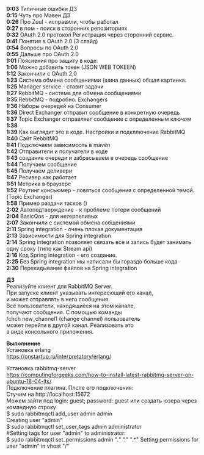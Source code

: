 **0:03** Типичные ошибки ДЗ  
**0:15** Чуть про Мавен ДЗ  
**0:26** Про Zuul - исправили, чтобы работал  
**0:27** <repository> в пом - поиск в сторонних репозиториях  
**0:32** OAuth 2.0 протокол Регистрация через сторонний сервис.   
**0:41** Понятия в OAuth 2.0 (3 слайд)  
**0:54** Вопросы по OAuth 2.0  
**0:55** Дальше про OAuth 2.0  
**1:01** Пояснения про защиту в коде.  
**1:06** Можно добавить токен (JSON WEB TOKEEN)  
**1:12** Закончили с OAuth 2.0  
**1:23** Система обмена сообщениями (шина данных) общая картинка.  
**1:25** Manager service - ставит задачи  
**1:27** RebbitMQ - система для обмена сообщениями   
**1:35** RebbitMQ -  подробно. Exchangers  
**1:36** Наборы очередей на Consumer  
**1:36** Direct Exchanger отправит сообщение в конкретную очередь  
**1:37** Topic Exchanger отправляет сообщение с определенным ключом  
**1:38**   
**1:39** Как выглядит это в коде. Настройки и подкллючение RabbitMQ  
**1:40** Сайт RebbitMQ  
**1:41** Подключаем зависимость в maven  
**1:42** Отправители и получатели в коде  
**1:43** создание очереди и забрасываем в очередь сообщение  
**1:44** Получаем сообщение  
**1:45** Получаем деливери  
**1:47** Ресивер как работает  
**1:51** Метрика в браузере  
**1:52** Роутинг консьюмер - ловяться сообщения с определенной темой. (Topic Exchanger)  
**1:58** Пример раздачи тасков ()  
**2:02** Автоподтверждение - к проблеме потери сообщений  
**2:04** BasicQos - для нетерпеливых  
**2:07** Закончили с системой обмена собщениями  
**2:11** Spring integration - очень плохая документация  
**2:13** Зависимости для Spring integration  
**2:14** Spring integration позволяет связать все и запись будет занимать одну сроку (типо как Stream api)  
**2:16** Код Spring integration - его создание.   
**2:25** Без Spring integration мы написали бы гораздо больше кода  
**2:30** Перекидывание файлов на Spring integration  

**ДЗ**  
Реализуйте клиент для RabbitMQ Server.  
При запуске клиент указывать интересющий его канал,  
и может отправлять в него сообщения.  
Все пользователи, находящиеся на этом канале,  
получают сообщения. С помощью команды  
/chch new_channel1 (change channel) пользователь  
может перейти в другой канал. Реализовать это  
в виде консольного приложения.

**Выполнение**  
Установка erlang  
https://onstartup.ru/interpretatory/erlang/  

Установка rabbitmq-server  
https://computingforgeeks.com/how-to-install-latest-rabbitmq-server-on-ubuntu-18-04-lts/  
Подключение плагина. Плсле его подключения:  
Стучим на http://localhost:15672  
Можем зайти под login: guest; password: guest или создать юзера через командную строку  
$ sudo rabbitmqctl add_user admin admin  
Creating user "admin"  
$ sudo rabbitmqctl set_user_tags admin administrator  
#Setting tags for user "admin" to administrator:    
$ sudo rabbitmqctl set_permissions admin ".*" ".*" ".*"
Setting permissions for user "admin" in vhost "/"
